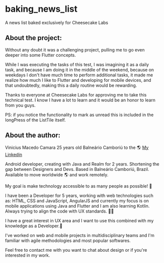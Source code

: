 # baking_news_list

A news list baked exclusively for Cheesecake Labs

## About the project:

Without any doubt it was a challenging project, pulling me to go even deeper into some Flutter concepts.

While I was executing the tasks of this test, I was imagining it as a daily task, and because I am doing it in the middle of the weekend, because on weekdays I don't have much time to perform additional tasks, it made me realize how much I like to Flutter and developing for mobile devices, and that undoubtedly, making this a daily routine would be rewarding.

Thanks to everyone at Cheesecake Labs for approving me to take this technical test. I know I have a lot to learn and it would be an honor to learn from you guys.

PS: if you notice the functionality to mark as unread this is included in the longPress of the ListTile itself.

## About the author:

Vinicius Macedo Camara
25 years old
Balneário Camboriú to the 🌎
[My Linkedin](https://www.linkedin.com/in/vin%C3%ADcius-macedo-bb46ba40/)

Android developer, creating with Java and Realm for 2 years. Shortening the gap between Designers and Devs. Based in Balneário Camboriú, Brazil. Available to move worldwide 🌎 and work remotely.

My goal is make technology accessible to as many people as possible! 📲

I have been a Developer for 5 years, working with web technologies such as: HTML, CSS and JavaScript, AngularJS and currently my focus is on mobile applications using Java and Flutter and I am also learning Kotlin. Always trying to align the code with UX standards. 👨‍💻

I have a great interest in UX area and I want to use this combined with my knowledge as a Developer.🎨

I've worked on web and mobile projects in multidisciplinary teams and I'm familiar with agile methodologies and most popular softwares.

Feel free to contact me with you want to chat about design or if you're interested in my work.
